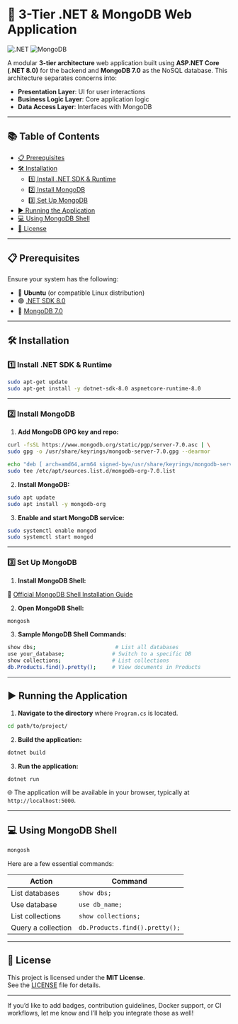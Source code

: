# 🚀 3-Tier .NET & MongoDB Web Application
![.NET](https://img.shields.io/badge/.NET-8.0-purple?logo=dotnet)
![MongoDB](https://img.shields.io/badge/MongoDB-7.0-green?logo=mongodb)

A modular **3-tier architecture** web application built using **ASP.NET Core (.NET 8.0)** for the backend and **MongoDB 7.0** as the NoSQL database. This architecture separates concerns into:
- **Presentation Layer**: UI for user interactions
- **Business Logic Layer**: Core application logic
- **Data Access Layer**: Interfaces with MongoDB

---

## 📚 Table of Contents

- [📋 Prerequisites](#-prerequisites)
- [🛠 Installation](#-installation)
  - [1️⃣ Install .NET SDK & Runtime](#1️⃣-install-net-sdk--runtime)
  - [2️⃣ Install MongoDB](#2️⃣-install-mongodb)
  - [3️⃣ Set Up MongoDB](#3️⃣-set-up-mongodb)
- [▶️ Running the Application](#️-running-the-application)
- [💻 Using MongoDB Shell](#-using-mongodb-shell)
- [🪪 License](#-license)

---

## 📋 Prerequisites

Ensure your system has the following:

- 🐧 **Ubuntu** (or compatible Linux distribution)
- 🟣 [.NET SDK 8.0](https://dotnet.microsoft.com/download/dotnet/8.0)  
- 🍃 [MongoDB 7.0](https://www.mongodb.com/try/download/community)

---

## 🛠 Installation

### 1️⃣ Install .NET SDK & Runtime

```bash
sudo apt-get update
sudo apt-get install -y dotnet-sdk-8.0 aspnetcore-runtime-8.0
```

---

### 2️⃣ Install MongoDB

1. **Add MongoDB GPG key and repo:**

```bash
curl -fsSL https://www.mongodb.org/static/pgp/server-7.0.asc | \
sudo gpg -o /usr/share/keyrings/mongodb-server-7.0.gpg --dearmor
```

```bash
echo "deb [ arch=amd64,arm64 signed-by=/usr/share/keyrings/mongodb-server-7.0.gpg ] https://repo.mongodb.org/apt/ubuntu jammy/mongodb-org/7.0 multiverse" | \
sudo tee /etc/apt/sources.list.d/mongodb-org-7.0.list
```

2. **Install MongoDB:**

```bash
sudo apt update
sudo apt install -y mongodb-org
```

3. **Enable and start MongoDB service:**

```bash
sudo systemctl enable mongod
sudo systemctl start mongod
```

---

### 3️⃣ Set Up MongoDB

1. **Install MongoDB Shell:**

📖 [Official MongoDB Shell Installation Guide](https://www.mongodb.com/docs/mongodb-shell/install/)

2. **Open MongoDB Shell:**

```bash
mongosh
```

3. **Sample MongoDB Shell Commands:**

```bash
show dbs;                         # List all databases
use your_database;               # Switch to a specific DB
show collections;                # List collections
db.Products.find().pretty();     # View documents in Products
```

---

## ▶️ Running the Application

1. **Navigate to the directory** where `Program.cs` is located.

```bash
cd path/to/project/
```

2. **Build the application:**

```bash
dotnet build
```

3. **Run the application:**

```bash
dotnet run
```

🌐 The application will be available in your browser, typically at `http://localhost:5000`.

---

## 💻 Using MongoDB Shell

```bash
mongosh
```

Here are a few essential commands:

| Action | Command |
|--------|---------|
| List databases | `show dbs;` |
| Use database | `use db_name;` |
| List collections | `show collections;` |
| Query a collection | `db.Products.find().pretty();` |

---

## 🪪 License

This project is licensed under the **MIT License**.  
See the [LICENSE](LICENSE) file for details.

---

If you’d like to add badges, contribution guidelines, Docker support, or CI workflows, let me know and I’ll help you integrate those as well!
